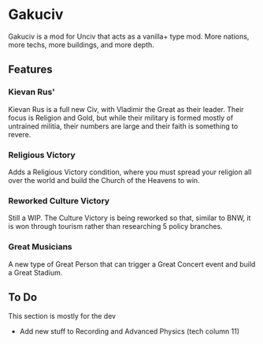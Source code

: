# Gakuciv
Gakuciv is a mod for Unciv that acts as a vanilla+ type mod. More nations, more techs, more buildings, and more depth.

## Features
### Kievan Rus'
Kievan Rus is a full new Civ, with Vladimir the Great as their leader. Their focus is Religion and Gold, but while their military is formed mostly of untrained militia, their numbers are large and their faith is something to revere.
### Religious Victory
Adds a Religious Victory condition, where you must spread your religion all over the world and build the Church of the Heavens to win.
### Reworked Culture Victory
Still a WIP. The Culture Victory is being reworked so that, similar to BNW, it is won through tourism rather than researching 5 policy branches.
### Great Musicians
A new type of Great Person that can trigger a Great Concert event and build a Great Stadium.

## To Do
This section is mostly for the dev
* Add new stuff to Recording and Advanced Physics (tech column 11)
